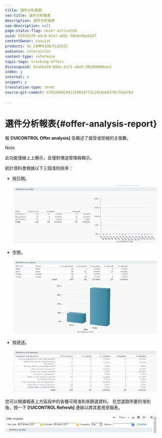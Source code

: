 ```yaml
---
title: 選件分析報表
seo-title: 選件分析報表
description: 選件分析報表
seo-description: null
page-status-flag: never-activated
uuid: 5593b570-adc0-41a7-a83c-f8e6e4be6247
contentOwner: sauviat
products: SG_CAMPAIGN/CLASSIC
audience: interaction
content-type: reference
topic-tags: tracking-offers
discoiquuid: 6aae6a10-b03e-41f1-a6e9-29100800bae1
index: y
internal: n
snippet: y
translation-type: tm+mt
source-git-commit: 579329d9194115065dff2c192deb0376c75e67bd

---
```



# 選件分析報表{#offer-analysis-report}

報 **[!UICONTROL Offer analysis]** 告概述了接受或拒絕的主張數。

>[!NOTE]
>
>此功能僅線上上顯示，且僅對傳送管理員顯示。

統計資料會根據以下三個准則排序：

* 按日期。

   ![](assets/offer_report_perdate.png)

* 空間。

   ![](assets/offer_report_perspaces.png)

* 按遞送。

   ![](assets/offer_report_perdeliveries.png)

您可以根據報表上方區段中的各種可用准則來篩選資料。 在您選取所要的准則後，按一下 **[!UICONTROL Refresh]** 連結以將其套用至報表。

![](assets/offer_report_criteria.png)


